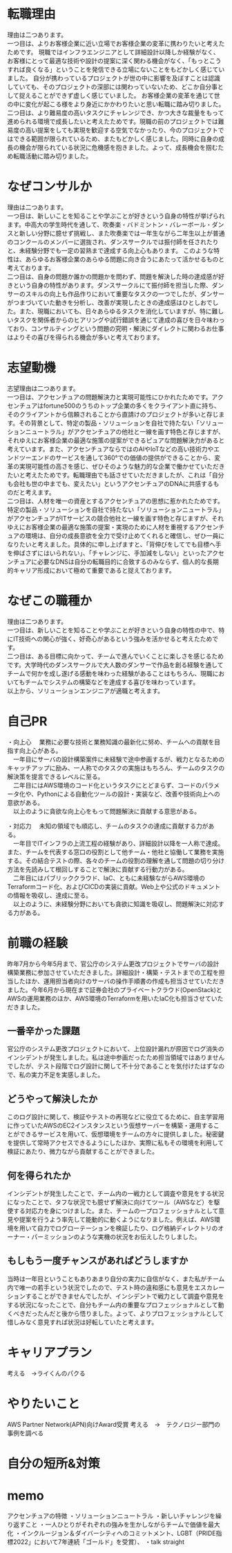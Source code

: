 
# 転職理由
理由は二つあります。<br>
一つ目は、よりお客様企業に近い立場でお客様企業の変革に携わりたいと考えたためです。
現職ではインフラエンジニアとして詳細設計以降しか経験がなく、お客様にとって最適な技術や設計の提案に深く関わる機会がなく、「もっとこうすれば良くなる」ということを発信できる立場にないことをもどかしく感じていました。
自分が携わっているプロジェクトが世の中に影響を及ぼすことは認識していても、そのプロジェクトの深部には関わっていないため、どこか自分事として捉えることができず虚しく感じていました。
お客様企業の変革を通じて世の中に変化が起こる様をより身近にかかわりたいと思い転職に踏み切りました。<br>
二つ目は、より難易度の高いタスクにチャレンジでき、かつ大きな裁量をもって進められる環境で成長したいと考えたためです。現職の前のプロジェクトでは難易度の高い提案をしても実現を歓迎する空気でなかったり、今のプロジェクトではできる範囲が限られているため、またもどかしく感じました。同時に自身の成長の機会が限られている状況に危機感を抱きました。よって、成長機会を掴むため転職活動に踏み切りました。

# なぜコンサルか
理由は二つあります。<br>
一つ目は、新しいことを知ることや学ぶことが好きという自身の特性が挙げられます。中高大の学生時代を通して、吹奏楽・バドミントン・バレーボール・ダンスと新しい分野に臆せず挑戦し、また吹奏楽では一年生ながら二年生以上が普通のコンクールのメンバーに選抜され、ダンスサークルでは振付師を任されたりと、未経験分野でも一定の習熟まで達成する向上心もあります。
このような特性は、あらゆるお客様企業のあらゆる問題に向き合うにあたって活かせるものと考えております。<br>
二つ目は、自身の問題か誰かの問題かを問わず、問題を解決した時の達成感が好きという自身の特性があります。ダンスサークルにて振付師を担当した際、ダンサーのスキルの向上も作品作りにおいて重要なタスクの一つでしたが、ダンサーがつまづいていた動きを分析し、改善が実現したときの達成感はひとしおでした。また、現職においても、日々あらゆるタスクを消化していますが、特に難しいタスクを関係者からのヒアリングや試行錯誤を通じて達成の喜びを日々味わっており、コンサルティングという問題の究明・解決にダイレクトに関わるお仕事はよりその喜びを得られる機会が多いと考えております。

# 志望動機
志望理由は二つあります。<br>
一つ目は、アクセンチュアの問題解決力と実現可能性にひかれたためです。アクセンチュアはfortune500のうちのトップ企業の多くをクライアント直に持ち、そのクライアントから信頼されることから直請けのプロジェクトが多いと存じます。その背景として、特定の製品・ソリューションを自社で持たない「ソリューションニュートラル」がアクセンチュアの他社と一線を画す特色と存じますが、それゆえにお客様企業の最適な施策の提案ができるピュアな問題解決力があると考えています。また、アクセンチュアならではのAIやIoTなどの高い技術力やエンドツーエンドのサービスを通して360°での価値の提供ができることから、変革の実現可能性の高さを感じ、ぜひそのような魅力的な企業で働かせていただきたいと考えたためです。転職理由でも話させていただきましたが、これは「自分も会社も世の中までも、変えたい」というアクセンチュアのDNAに共感するものだと考えます。<br>
二つ目は、人材を唯一の資産とするアクセンチュアの思想に惹かれたためです。特定の製品・ソリューションを自社で持たない「ソリューションニュートラル」がアクセンチュアがITサービスの競合他社と一線を画す特色と存じますが、それゆえにお客様企業の最適な施策の提案・実現のために人材を重視するアクセンチュアの環境は、自分の成長意欲を全力で受け止めてくれると確信し、ぜひ一員になりたいと考えました。具体的に申し上げますと、「背伸びをしてでも目標へ手を伸ばさずにはいられない」、「チャレンジに、手加減をしない」といったアクセンチュアに必要なDNSは自分の転職目的に合致するのみならず、個人的な長期的キャリア形成において極めて重要であると捉えております。<br>


# なぜこの職種か
理由は二つあります。<br>
一つ目は、新しいことを知ることや学ぶことが好きという自身の特性の中で、特にIT技術への関心が強く、好奇心があるという強みを活かせると考えたためです。<br>
二つ目は、ある目標に向かって、チームで進んでいくことに楽しさを感じるためです。大学時代のダンスサークルで大人数のダンサーで作品を創る経験を通してチームで何かを成し遂げる感動を味わった経験があることはもちろん、現職においてもチームでシステムの構築などを達成する喜びを味わっています。<br>
以上から、ソリューションエンジニアが適職と考えます。

# 自己PR
・向上心
　業務に必要な技術と業務知識の最新化に努め、チームへの貢献を目指す向上心がある。<br>
　一年目にサーバの設計構築案件に未経験で途中参画するが、戦力となるためのキャッチアップに励み、一人称でのタスクの実施はもちろん、チームのタスクの解決策を提言できるレベルに至る。<br>
　二年目にはAWS環境のコード化というタスクにとどまらず、コードのパラメータ化や、Pythonによる自動化ツールの設計・実装など、改善や技術向上への意欲がある。<br>
　以上のように貪欲な向上心をもって問題解決に貢献する意思がある。

・対応力
　未知の領域でも順応し、チームのタスクの達成に貢献する力がある。<br>
　一年目でITインフラの上流工程の経験があり、詳細設計以降を一人称で達成。また、チームを代表する窓口の役割として他チーム・他社と協働して業務を実施する。その結合テストの際、各々のチームの役割の理解を通して問題の切り分け方法を先読みして根回しすることで解決に貢献する行動力がある。<br>
　二年目にはパブリッククラウド、IaC、ともに未経験ながらAWS環境のTerraformコード化、およびCICDの実装に貢献。Web上や公式のドキュメントの情報を吸収し、達成に至る。<br>
　以上のように、未経験分野においても貪欲に知識を吸収し、問題解決に対応する力がある。


# 前職の経験
昨年7月から今年5月まで、官公庁のシステム更改プロジェクトでサーバの設計構築業務に参加させていただきました。詳細設計・構築・テストまでの工程を担当したほか、運用担当者向けのサーバの操作手順書の作成も担当させていただきました。今年6月から現在まで証券会社のプライベートクラウド(OpenStack)とAWSの運用業務のほか、AWS環境のTerraformを用いたIaC化も担当させていただきました。


## 一番辛かった課題
官公庁のシステム更改プロジェクトにおいて、上位設計漏れが原因でログ消失のインシデントが発生しました。私は途中参画だったため担当領域ではありませんでしたが、テスト段階でログ設計に関して不十分であることを気付けたはずなので、私の実力不足を実感しました。


## どうやって解決したか
このログ設計に関して、検証やテストの再現などに役立てるために、自主学習用に作っていたAWSのEC2インスタンスという仮想サーバーを構築・運用することができるサービスを用いて、仮想環境をチームの方々に提供しました。秘密鍵を提供して常時アクセスできるようにしたほか、実際に私もその環境を利用して検証にあたり、微力ながら貢献することができました。

## 何を得られたか
インシデントが発生したことで、チーム内の一戦力として調査や意見をする状況になったことで、タフな状況でも臆せず解決に向けてツール（AWSなど）を駆使する対応力を身につけました。また、チームの一プロフェッショナルとして意見や提案を行うよう率先して能動的に動くようになりました。例えば、AWS環境を用いて自力でログローテーションを検証したり、ログ格納ディレクトリのオーナー・パーミッションのような実機の状況をお伝えしたりしました。

## もしもう一度チャンスがあればどうしますか
当時は一年目ということもありあまり自分の実力に自信がなく、また私がチーム内で唯一の若手という状況でしたので、テスト時の違和感にも意見をエスカレーションすることができませんでしたが、インシデントで戦力として調査や意見をする状況になったことで、自分もチーム内の重要なプロフェッショナルとして動くべきだったんだと後から悟りました。よって、よりプロフェッショナルとして惜しみなく意見すれば状況は好転していたと考えます。

# キャリアプラン
考える　→ライくんのパクる

# やりたいこと
AWS Partner Network(APN)向けAward受賞
考える　→　テクノロジー部門の事例を調べる

# 自分の短所&対策

# memo
アクセンチュアの特徴
・ソリューションニュートラル
・新しいチャレンジを繰り返すこと
・一人ひとりがそれぞれの強みを生かしながらチームで価値を最大化
・インクルージョン＆ダイバーシティへのコミットメント、LGBT（PRIDE指標2022」において7年連続「ゴールド」を受賞）、
・talk straight
